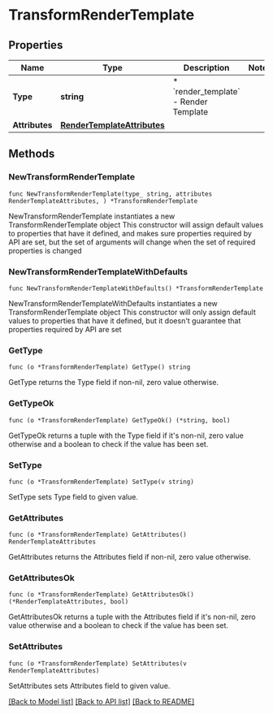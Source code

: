 # TransformRenderTemplate

## Properties

Name | Type | Description | Notes
------------ | ------------- | ------------- | -------------
**Type** | **string** | * &#x60;render_template&#x60; - Render Template | 
**Attributes** | [**RenderTemplateAttributes**](RenderTemplateAttributes.md) |  | 

## Methods

### NewTransformRenderTemplate

`func NewTransformRenderTemplate(type_ string, attributes RenderTemplateAttributes, ) *TransformRenderTemplate`

NewTransformRenderTemplate instantiates a new TransformRenderTemplate object
This constructor will assign default values to properties that have it defined,
and makes sure properties required by API are set, but the set of arguments
will change when the set of required properties is changed

### NewTransformRenderTemplateWithDefaults

`func NewTransformRenderTemplateWithDefaults() *TransformRenderTemplate`

NewTransformRenderTemplateWithDefaults instantiates a new TransformRenderTemplate object
This constructor will only assign default values to properties that have it defined,
but it doesn't guarantee that properties required by API are set

### GetType

`func (o *TransformRenderTemplate) GetType() string`

GetType returns the Type field if non-nil, zero value otherwise.

### GetTypeOk

`func (o *TransformRenderTemplate) GetTypeOk() (*string, bool)`

GetTypeOk returns a tuple with the Type field if it's non-nil, zero value otherwise
and a boolean to check if the value has been set.

### SetType

`func (o *TransformRenderTemplate) SetType(v string)`

SetType sets Type field to given value.


### GetAttributes

`func (o *TransformRenderTemplate) GetAttributes() RenderTemplateAttributes`

GetAttributes returns the Attributes field if non-nil, zero value otherwise.

### GetAttributesOk

`func (o *TransformRenderTemplate) GetAttributesOk() (*RenderTemplateAttributes, bool)`

GetAttributesOk returns a tuple with the Attributes field if it's non-nil, zero value otherwise
and a boolean to check if the value has been set.

### SetAttributes

`func (o *TransformRenderTemplate) SetAttributes(v RenderTemplateAttributes)`

SetAttributes sets Attributes field to given value.



[[Back to Model list]](../README.md#documentation-for-models) [[Back to API list]](../README.md#documentation-for-api-endpoints) [[Back to README]](../README.md)


